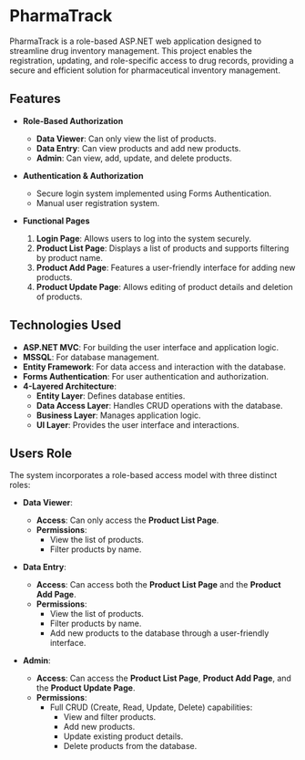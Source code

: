 # PharmaTrack  

PharmaTrack is a role-based ASP.NET web application designed to streamline drug inventory management. This project enables the registration, updating, and role-specific access to drug records, providing a secure and efficient solution for pharmaceutical inventory management.  

## Features  

- **Role-Based Authorization**  
  - **Data Viewer**: Can only view the list of products.  
  - **Data Entry**: Can view products and add new products.  
  - **Admin**: Can view, add, update, and delete products.  

- **Authentication & Authorization**  
  - Secure login system implemented using Forms Authentication.  
  - Manual user registration system.  

- **Functional Pages**  
  1. **Login Page**: Allows users to log into the system securely.  
  2. **Product List Page**: Displays a list of products and supports filtering by product name.  
  3. **Product Add Page**: Features a user-friendly interface for adding new products.  
  4. **Product Update Page**: Allows editing of product details and deletion of products.  

## Technologies Used  

- **ASP.NET MVC**: For building the user interface and application logic.  
- **MSSQL**: For database management.  
- **Entity Framework**: For data access and interaction with the database.  
- **Forms Authentication**: For user authentication and authorization.  
- **4-Layered Architecture**:  
  - **Entity Layer**: Defines database entities.  
  - **Data Access Layer**: Handles CRUD operations with the database.  
  - **Business Layer**: Manages application logic.  
  - **UI Layer**: Provides the user interface and interactions.  

## Users Role  

The system incorporates a role-based access model with three distinct roles:  

- **Data Viewer**:  
  - **Access**: Can only access the **Product List Page**.  
  - **Permissions**:  
    - View the list of products.  
    - Filter products by name.  

- **Data Entry**:  
  - **Access**: Can access both the **Product List Page** and the **Product Add Page**.  
  - **Permissions**:  
    - View the list of products.  
    - Filter products by name.  
    - Add new products to the database through a user-friendly interface.  

- **Admin**:  
  - **Access**: Can access the **Product List Page**, **Product Add Page**, and the **Product Update Page**.  
  - **Permissions**:  
    - Full CRUD (Create, Read, Update, Delete) capabilities:  
      - View and filter products.  
      - Add new products.  
      - Update existing product details.  
      - Delete products from the database.  
